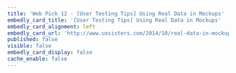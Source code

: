 ```yaml
---
title: 'Web Pick 12 - [User Testing Tips] Using Real Data in Mockups'
embedly_card_title: '[User Testing Tips] Using Real Data in Mockups'
embedly_card_alignment: left
embedly_card_url: 'http://www.uxsisters.com/2014/10/real-data-in-mockups'
published: false
visible: false
embedly_card_display: false
cache_enable: false
---
```

